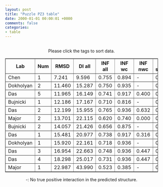 ```yaml
---
layout: post
title: "Puzzle PZ3 table"
date: 2000-01-01 00:00:01 +0000
comments: false
categories: 
- table
---
```


<script src="{{ root_url }}/javascripts/sorttable.js"></script>
<script>
    window.onload = function() {
        (document.getElementsByTagName( 'th' )[1]).click();
    };
</script>
<br/>
<div align="center">
Please click the tags to sort data.<br/>
<table class="sortable" border=1>
  <tr>
    <th>Lab</th>
    <th>Num</th>
    <th>RMSD</th>
    <th>DI all</th>
    <th>INF all</th>
    <th>INF wc</th>
    <th>INF nwc</th>
    <th>INF stacking</th>
    <th>Clash Score</th>
    <th>P-value</th>
    <th>mcq</th>
    <th>TM-score</th>
    <th>best sol.</th>
    <th>Detail</th>
  </tr>
  <tr><td>Chen</td><td>1</td><td>7.241</td><td>9.596</td><td>0.755</td><td>0.894</td><td>-</td><td>0.731</td><td>0.000</td><td>0.00e+00</td><td>22.79</td><td>0.3150</td><td>1</td><td><a href='/show/index.html?id=PZ3_Chen_1'>-></a></td></tr>
<tr><td>Dokholyan</td><td>2</td><td>11.460</td><td>15.287</td><td>0.750</td><td>0.935</td><td>-</td><td>0.707</td><td>32.440</td><td>3.28e-15</td><td>19.63</td><td>0.2620</td><td>1</td><td><a href='/show/index.html?id=PZ3_Dokholyan_2'>-></a></td></tr>
<tr><td>Das</td><td>5</td><td>11.965</td><td>16.149</td><td>0.741</td><td>0.917</td><td>0.400</td><td>0.706</td><td>0.400</td><td>2.88e-14</td><td>17.98</td><td>0.3090</td><td>1</td><td><a href='/show/index.html?id=PZ3_Das_5'>-></a></td></tr>
<tr><td>Bujnicki</td><td>1</td><td>12.186</td><td>17.167</td><td>0.710</td><td>0.816</td><td>-</td><td>0.697</td><td>9.890</td><td>7.32e-14</td><td>22.92</td><td>0.2610</td><td>2</td><td><a href='/show/index.html?id=PZ3_Bujnicki_1'>-></a></td></tr>
<tr><td>Das</td><td>2</td><td>12.199</td><td>15.955</td><td>0.765</td><td>0.936</td><td>0.632</td><td>0.720</td><td>0.790</td><td>7.72e-14</td><td>17.25</td><td>0.2630</td><td>1</td><td><a href='/show/index.html?id=PZ3_Das_2'>-></a></td></tr>
<tr><td>Major</td><td>2</td><td>13.701</td><td>22.115</td><td>0.620</td><td>0.740</td><td>0.000</td><td>0.605</td><td>73.240</td><td>2.90e-11</td><td>37.21</td><td>0.2370</td><td>1</td><td><a href='/show/index.html?id=PZ3_Major_2'>-></a></td></tr>
<tr><td>Bujnicki</td><td>2</td><td>14.057</td><td>21.426</td><td>0.656</td><td>0.875</td><td>-</td><td>0.602</td><td>3.560</td><td>1.07e-10</td><td>18.22</td><td>0.3000</td><td>2</td><td><a href='/show/index.html?id=PZ3_Bujnicki_2'>-></a></td></tr>
<tr><td>Das</td><td>1</td><td>15.481</td><td>20.977</td><td>0.738</td><td>0.917</td><td>0.316</td><td>0.701</td><td>0.000</td><td>1.35e-08</td><td>17.98</td><td>0.2670</td><td>1</td><td><a href='/show/index.html?id=PZ3_Das_1'>-></a></td></tr>
<tr><td>Dokholyan</td><td>1</td><td>15.920</td><td>22.161</td><td>0.718</td><td>0.936</td><td>-</td><td>0.657</td><td>32.040</td><td>5.30e-08</td><td>19.65</td><td>0.2020</td><td>2</td><td><a href='/show/index.html?id=PZ3_Dokholyan_1'>-></a></td></tr>
<tr><td>Das</td><td>3</td><td>16.954</td><td>22.663</td><td>0.748</td><td>0.936</td><td>0.447</td><td>0.706</td><td>1.190</td><td>1.06e-06</td><td>18.06</td><td>0.2650</td><td>1</td><td><a href='/show/index.html?id=PZ3_Das_3'>-></a></td></tr>
<tr><td>Das</td><td>4</td><td>18.298</td><td>25.017</td><td>0.731</td><td>0.936</td><td>0.447</td><td>0.682</td><td>1.580</td><td>3.24e-05</td><td>18.58</td><td>0.3100</td><td>2</td><td><a href='/show/index.html?id=PZ3_Das_4'>-></a></td></tr>
<tr><td>Major</td><td>1</td><td>22.987</td><td>43.990</td><td>0.523</td><td>0.385</td><td>-</td><td>0.592</td><td>56.630</td><td>8.23e-02</td><td>38.25</td><td>0.2890</td><td>2</td><td><a href='/show/index.html?id=PZ3_Major_1'>-></a></td></tr>

</table>
-: No true positive interaction in the predicted structure.
</div>
